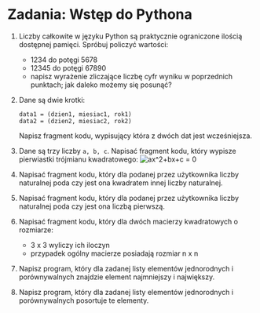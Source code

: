 # Zadania: Wstęp do Pythona

1. Liczby całkowite w języku Python są praktycznie ograniczone ilością dostępnej pamięci. Spróbuj policzyć wartości:
    - 1234 do potęgi 5678
    - 12345 do potęgi 67890
    - napisz wyrażenie zliczające liczbę cyfr wyniku w poprzednich punktach; jak daleko możemy się posunąć?

1. Dane są dwie krotki:
    ```
    data1 = (dzien1, miesiac1, rok1)
    data2 = (dzien2, miesiac2, rok2)
    ```
    Napisz fragment kodu, wypisujący która z dwóch dat jest wcześniejsza.
    
1. Dane są trzy liczby `a, b, c`. Napisać fragment kodu, który wypisze pierwiastki trójmianu kwadratowego:
    <img src="https://latex.codecogs.com/svg.latex?ax^2+bx+c = 0" title="ax^2+bx+c = 0" />
    
1. Napisać fragment kodu, który dla podanej przez użytkownika liczby naturalnej poda 
    czy jest ona kwadratem innej liczby naturalnej.

1. Napisać fragment kodu, który dla podanej przez użytkownika liczby naturalnej poda czy jest ona liczbą pierwszą.

1. Napisać fragment kodu, który dla dwóch macierzy kwadratowych o rozmiarze:
    - 3 x 3 wyliczy ich iloczyn
    - przypadek ogólny macierze posiadają rozmiar n x n

1. Napisz program, który dla zadanej listy elementów jednorodnych i porównywalnych znajdzie element najmniejszy i największy.

1. Napisz program, który dla zadanej listy elementów jednorodnych i porównywalnych posortuje te elementy.